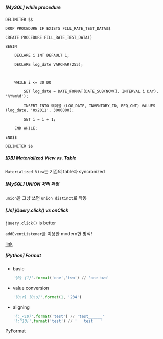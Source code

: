 ##### [MySQL] while procedure

```mysql
DELIMITER $$

DROP PROCEDURE IF EXISTS FILL_RATE_TEST_DATA$$

CREATE PROCEDURE FILL_RATE_TEST_DATA()

BEGIN

	DECLARE i INT DEFAULT 1;

	DECLARE log_date VARCHAR(255);	

		

	WHILE i <= 30 DO

		SET log_date = DATE_FORMAT(DATE_SUB(NOW(), INTERVAL i DAY), '%Y%m%d');

		INSERT INTO 테이블 (LOG_DATE, INVENTORY_ID, REQ_CNT) VALUES (log_date, '0x2011', 3000000);

		SET i = i + 1;

	END WHILE;

END$$

DELIMITER $$
```

##### [DB] Materialized View vs. Table

`Materialized View`는 기존의 table과 syncronized

##### [MySQL] UNION 처리 과정

`union`을 그냥 쓰면 `union distinct`로 작동

##### [Js] jQuery.click() vs onClick

`jQuery.click()` is better

`addEventListener`를 이용한 modern한 방식!

[link](https://stackoverflow.com/questions/12627443/jquery-click-vs-onclick)

##### [Python] Format

- basic

  ```python
  '{0} {1}'.format('one','two') // 'one two'
  ```

- value conversion

  ```python
  '{0!r} {0!s}'.format(1, '234')
  ```

- aligning

  ```python
  '{:_<10}'.format('test') // 'test______'
  '{:^10}'.format('test') // '   test   '
  ```

[PyFormat](https://pyformat.info/)



